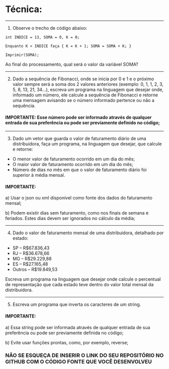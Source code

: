 # Técnica:
---


1) Observe o trecho de código abaixo:
```
int INDICE = 13, SOMA = 0, K = 0;

Enquanto K < INDICE faça { K = K + 1; SOMA = SOMA + K; }

Imprimir(SOMA);
```
Ao final do processamento, qual será o valor da variável SOMA?

---

2) Dado a sequência de Fibonacci, onde se inicia por 0 e 1 e o próximo valor sempre será a soma dos 2 valores anteriores (exemplo: 0, 1, 1, 2, 3, 5, 8, 13, 21, 34...), escreva um programa na linguagem que desejar onde, informado um número, ele calcule a sequência de Fibonacci e retorne uma mensagem avisando se o número informado pertence ou não a sequência.

#### IMPORTANTE: Esse número pode ser informado através de qualquer entrada de sua preferência ou pode ser previamente definido no código;

---

3) Dado um vetor que guarda o valor de faturamento diário de uma distribuidora, faça um programa, na linguagem que desejar, que calcule e retorne:
- O menor valor de faturamento ocorrido em um dia do mês;
- O maior valor de faturamento ocorrido em um dia do mês;
- Número de dias no mês em que o valor de faturamento diário foi superior à média mensal.

#### IMPORTANTE:
a) Usar o json ou xml disponível como fonte dos dados do faturamento mensal;

b) Podem existir dias sem faturamento, como nos finais de semana e feriados. Estes dias devem ser ignorados no cálculo da média;

---

4) Dado o valor de faturamento mensal de uma distribuidora, detalhado por estado:
- SP – R$67.836,43
- RJ – R$36.678,66
- MG – R$29.229,88
- ES – R$27.165,48
- Outros – R$19.849,53

Escreva um programa na linguagem que desejar onde calcule o percentual de representação que cada estado teve dentro do valor total mensal da distribuidora.  

---

5) Escreva um programa que inverta os caracteres de um string.

#### IMPORTANTE:
a) Essa string pode ser informada através de qualquer entrada de sua preferência ou pode ser previamente definida no código;

b) Evite usar funções prontas, como, por exemplo, reverse;

### NÃO SE ESQUEÇA DE INSERIR O LINK DO SEU REPOSITÓRIO NO GITHUB COM O CÓDIGO FONTE QUE VOCÊ DESENVOLVEU